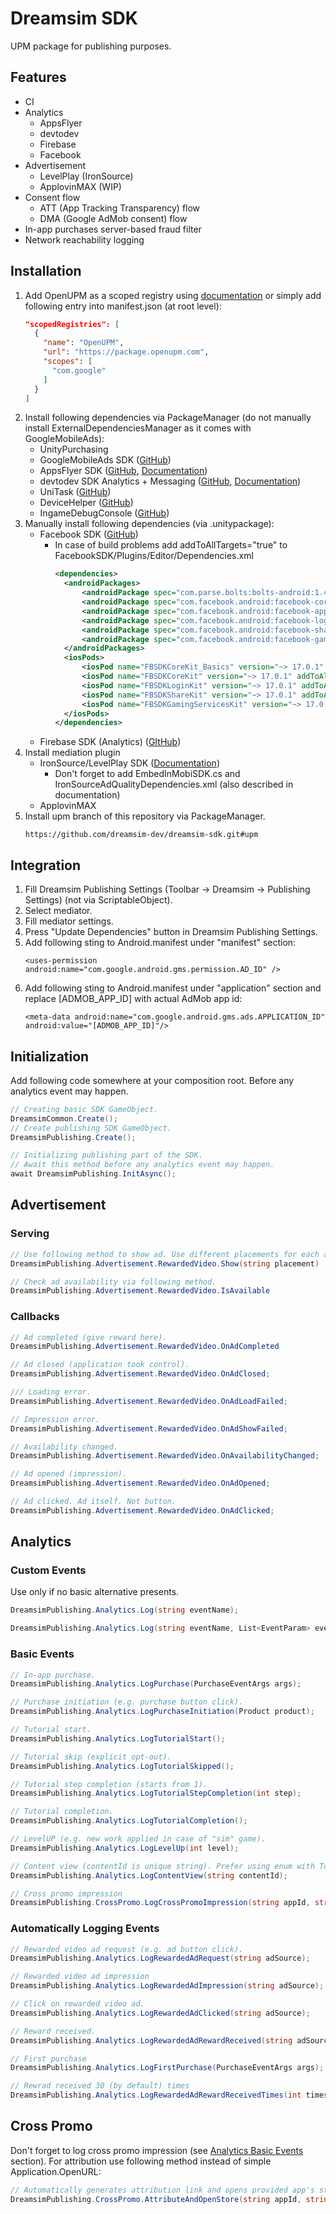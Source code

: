 # Dreamsim SDK
UPM package for publishing purposes.
## Features
- CI
- Analytics
    - AppsFlyer
    - devtodev
    - Firebase
    - Facebook
- Advertisement
    - LevelPlay (IronSource)
    - ApplovinMAX (WIP)
- Consent flow
  - ATT (App Tracking Transparency) flow
  - DMA (Google AdMob consent) flow
- In-app purchases server-based fraud filter
- Network reachability logging
## Installation
1. Add OpenUPM as a scoped registry using [documentation](https://developers.google.com/admob/unity/quick-start#import_the_mobile_ads_for_unity_plugin) or simply add following entry into manifest.json (at root level):
   ```json
   "scopedRegistries": [
     {
       "name": "OpenUPM",
       "url": "https://package.openupm.com",
       "scopes": [
         "com.google"
       ]
     }
   ]
   ```
2. Install following dependencies via PackageManager (do not manually install ExternalDependenciesManager as it comes with GoogleMobileAds):
    - UnityPurchasing
    - GoogleMobileAds SDK ([GitHub](https://github.com/googleads/googleads-mobile-unity))
    - AppsFlyer SDK ([GitHub](https://github.com/AppsFlyerSDK/appsflyer-unity-plugin), [Documentation](https://dev.appsflyer.com/hc/docs/installation))
    - devtodev SDK Analytics + Messaging ([GitHub](https://github.com/devtodev-analytics/Unity-sdk-3.0), [Documentation](https://docs.devtodev.com/integration/integration-of-sdk-v2/sdk-integration/unity))
    - UniTask ([GitHub](https://github.com/Cysharp/UniTask))
    - DeviceHelper ([GitHub](https://github.com/lexscite/UnityDeviceHelper))
    - IngameDebugConsole ([GitHub](https://github.com/yasirkula/UnityIngameDebugConsole))
3. Manually install following dependencies (via .unitypackage):
    - Facebook SDK ([GitHub](https://github.com/facebook/facebook-sdk-for-unity))
      - In case of build problems add addToAllTargets="true" to FacebookSDK/Plugins/Editor/Dependencies.xml
        ```xml
        <dependencies>
          <androidPackages>
              <androidPackage spec="com.parse.bolts:bolts-android:1.4.0" />
              <androidPackage spec="com.facebook.android:facebook-core:[17.0.0,18)" />
              <androidPackage spec="com.facebook.android:facebook-applinks:[17.0.0,18)" />
              <androidPackage spec="com.facebook.android:facebook-login:[17.0.0,18)" />
              <androidPackage spec="com.facebook.android:facebook-share:[17.0.0,18)" />
              <androidPackage spec="com.facebook.android:facebook-gamingservices:[17.0.0,18)" />
          </androidPackages>
          <iosPods>
              <iosPod name="FBSDKCoreKit_Basics" version="~> 17.0.1" addToAllTargets="true" />
              <iosPod name="FBSDKCoreKit" version="~> 17.0.1" addToAllTargets="true" />
              <iosPod name="FBSDKLoginKit" version="~> 17.0.1" addToAllTargets="true" />
              <iosPod name="FBSDKShareKit" version="~> 17.0.1" addToAllTargets="true" />
              <iosPod name="FBSDKGamingServicesKit" version="~> 17.0.1" addToAllTargets="true" />
          </iosPods>
        </dependencies>
        ```
   - Firebase SDK (Analytics) ([GItHub](https://github.com/firebase/firebase-unity-sdk))
4. Install mediation plugin
    - IronSource/LevelPlay SDK ([Documentation](https://developers.is.com/ironsource-mobile/unity/unity-plugin))
      - Don't forget to add EmbedInMobiSDK.cs and IronSourceAdQualityDependencies.xml (also described in documentation)
    - ApplovinMAX
5. Install upm branch of this repository via PackageManager.
   ```
   https://github.com/dreamsim-dev/dreamsim-sdk.git#upm
   ```
## Integration
1. Fill Dreamsim Publishing Settings (Toolbar -> Dreamsim -> Publishing Settings) (not via ScriptableObject).
2. Select mediator.
3. Fill mediator settings.
4. Press "Update Dependencies" button in Dreamsim Publishing Settings.
5. Add following sting to Android.manifest under "manifest" section:
   ```
   <uses-permission android:name="com.google.android.gms.permission.AD_ID" />
   ```
6. Add following sting to Android.manifest under "application" section and replace [ADMOB_APP_ID] with actual AdMob app id:
   ```
   <meta-data android:name="com.google.android.gms.ads.APPLICATION_ID" android:value="[ADMOB_APP_ID]"/>
   ```
## Initialization
Add following code somewhere at your composition root. Before any analytics event may happen.
```cs
// Creating basic SDK GameObject.
DreamsimCommon.Create();
// Create publishing SDK GameObject.
DreamsimPublishing.Create();

// Initializing publishing part of the SDK.
// Await this method before any analytics event may happen.
await DreamsimPublishing.InitAsync();
```
## Advertisement
### Serving
```cs
// Use following method to show ad. Use different placements for each ad point in application.
DreamsimPublishing.Advertisement.RewardedVideo.Show(string placement)

// Check ad availability via following method.
DreamsimPublishing.Advertisement.RewardedVideo.IsAvailable
```
### Callbacks
```cs
// Ad completed (give reward here).
DreamsimPublishing.Advertisement.RewardedVideo.OnAdCompleted

// Ad closed (application took control).
DreamsimPublishing.Advertisement.RewardedVideo.OnAdClosed;

/// Loading error.
DreamsimPublishing.Advertisement.RewardedVideo.OnAdLoadFailed;

// Impression error.
DreamsimPublishing.Advertisement.RewardedVideo.OnAdShowFailed;

// Availability changed.
DreamsimPublishing.Advertisement.RewardedVideo.OnAvailabilityChanged;

// Ad opened (impression).
DreamsimPublishing.Advertisement.RewardedVideo.OnAdOpened;

// Ad clicked. Ad itself. Not button.
DreamsimPublishing.Advertisement.RewardedVideo.OnAdClicked;
```
## Analytics
### Custom Events
Use only if no basic alternative presents.
```cs
DreamsimPublishing.Analytics.Log(string eventName);

DreamsimPublishing.Analytics.Log(string eventName, List<EventParam> eventParams);
```
### Basic Events
```cs
// In-app purchase.
DreamsimPublishing.Analytics.LogPurchase(PurchaseEventArgs args);

// Purchase initiation (e.g. purchase button click).
DreamsimPublishing.Analytics.LogPurchaseInitiation(Product product);

// Tutorial start.
DreamsimPublishing.Analytics.LogTutorialStart();

// Tutorial skip (explicit opt-out).
DreamsimPublishing.Analytics.LogTutorialSkipped();

// Tutorial step completion (starts from 1).
DreamsimPublishing.Analytics.LogTutorialStepCompletion(int step);

// Tutorial completion.
DreamsimPublishing.Analytics.LogTutorialCompletion();

// LevelUP (e.g. new work applied in case of "sim" game).
DreamsimPublishing.Analytics.LogLevelUp(int level);

// Content view (contentId is unique string). Prefer using enum with ToString() method.
DreamsimPublishing.Analytics.LogContentView(string contentId);

// Cross promo impression
DreamsimPublishing.CrossPromo.LogCrossPromoImpression(string appId, string campaign, List<EventParam> eventParams);
```
### Automatically Logging Events
```cs
// Rewarded video ad request (e.g. ad button click).
DreamsimPublishing.Analytics.LogRewardedAdRequest(string adSource);

// Rewarded video ad impression
DreamsimPublishing.Analytics.LogRewardedAdImpression(string adSource);

// Click on rewarded video ad.
DreamsimPublishing.Analytics.LogRewardedAdClicked(string adSource);

// Reward received.
DreamsimPublishing.Analytics.LogRewardedAdRewardReceived(string adSource);

// First purchase
DreamsimPublishing.Analytics.LogFirstPurchase(PurchaseEventArgs args);

// Rewrad received 30 (by default) times
DreamsimPublishing.Analytics.LogRewardedAdRewardReceivedTimes(int times);
```
## Cross Promo
Don't forget to log cross promo impression (see [Analytics Basic Events](#basic-events) section). For attribution use following method instead of simple Application.OpenURL:
```cs
// Automatically generates attribution link and opens provided app's store page
DreamsimPublishing.CrossPromo.AttributeAndOpenStore(string appId, string campaign, List<EventParam> eventParams);
```